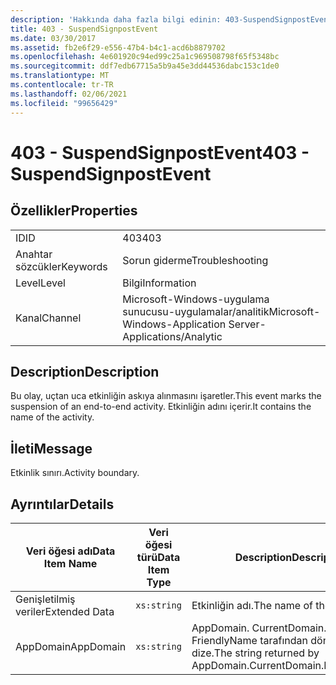 ```yaml
---
description: 'Hakkında daha fazla bilgi edinin: 403-SuspendSignpostEvent'
title: 403 - SuspendSignpostEvent
ms.date: 03/30/2017
ms.assetid: fb2e6f29-e556-47b4-b4c1-acd6b8879702
ms.openlocfilehash: 4e601920c94ed99c25a1c969508798f65f5348bc
ms.sourcegitcommit: ddf7edb67715a5b9a45e3dd44536dabc153c1de0
ms.translationtype: MT
ms.contentlocale: tr-TR
ms.lasthandoff: 02/06/2021
ms.locfileid: "99656429"
---
```

# <a name="403---suspendsignpostevent"></a><span data-ttu-id="c84b3-103">403 - SuspendSignpostEvent</span><span class="sxs-lookup"><span data-stu-id="c84b3-103">403 - SuspendSignpostEvent</span></span>

## <a name="properties"></a><span data-ttu-id="c84b3-104">Özellikler</span><span class="sxs-lookup"><span data-stu-id="c84b3-104">Properties</span></span>  
  
|||  
|-|-|  
|<span data-ttu-id="c84b3-105">ID</span><span class="sxs-lookup"><span data-stu-id="c84b3-105">ID</span></span>|<span data-ttu-id="c84b3-106">403</span><span class="sxs-lookup"><span data-stu-id="c84b3-106">403</span></span>|  
|<span data-ttu-id="c84b3-107">Anahtar sözcükler</span><span class="sxs-lookup"><span data-stu-id="c84b3-107">Keywords</span></span>|<span data-ttu-id="c84b3-108">Sorun giderme</span><span class="sxs-lookup"><span data-stu-id="c84b3-108">Troubleshooting</span></span>|  
|<span data-ttu-id="c84b3-109">Level</span><span class="sxs-lookup"><span data-stu-id="c84b3-109">Level</span></span>|<span data-ttu-id="c84b3-110">Bilgi</span><span class="sxs-lookup"><span data-stu-id="c84b3-110">Information</span></span>|  
|<span data-ttu-id="c84b3-111">Kanal</span><span class="sxs-lookup"><span data-stu-id="c84b3-111">Channel</span></span>|<span data-ttu-id="c84b3-112">Microsoft-Windows-uygulama sunucusu-uygulamalar/analitik</span><span class="sxs-lookup"><span data-stu-id="c84b3-112">Microsoft-Windows-Application Server-Applications/Analytic</span></span>|  
  
## <a name="description"></a><span data-ttu-id="c84b3-113">Description</span><span class="sxs-lookup"><span data-stu-id="c84b3-113">Description</span></span>  

 <span data-ttu-id="c84b3-114">Bu olay, uçtan uca etkinliğin askıya alınmasını işaretler.</span><span class="sxs-lookup"><span data-stu-id="c84b3-114">This event marks the suspension of an end-to-end activity.</span></span> <span data-ttu-id="c84b3-115">Etkinliğin adını içerir.</span><span class="sxs-lookup"><span data-stu-id="c84b3-115">It contains the name of the activity.</span></span>  
  
## <a name="message"></a><span data-ttu-id="c84b3-116">İleti</span><span class="sxs-lookup"><span data-stu-id="c84b3-116">Message</span></span>  

 <span data-ttu-id="c84b3-117">Etkinlik sınırı.</span><span class="sxs-lookup"><span data-stu-id="c84b3-117">Activity boundary.</span></span>  
  
## <a name="details"></a><span data-ttu-id="c84b3-118">Ayrıntılar</span><span class="sxs-lookup"><span data-stu-id="c84b3-118">Details</span></span>  
  
|<span data-ttu-id="c84b3-119">Veri öğesi adı</span><span class="sxs-lookup"><span data-stu-id="c84b3-119">Data Item Name</span></span>|<span data-ttu-id="c84b3-120">Veri öğesi türü</span><span class="sxs-lookup"><span data-stu-id="c84b3-120">Data Item Type</span></span>|<span data-ttu-id="c84b3-121">Description</span><span class="sxs-lookup"><span data-stu-id="c84b3-121">Description</span></span>|  
|--------------------|--------------------|-----------------|  
|<span data-ttu-id="c84b3-122">Genişletilmiş veriler</span><span class="sxs-lookup"><span data-stu-id="c84b3-122">Extended Data</span></span>|`xs:string`|<span data-ttu-id="c84b3-123">Etkinliğin adı.</span><span class="sxs-lookup"><span data-stu-id="c84b3-123">The name of the activity.</span></span>|  
|<span data-ttu-id="c84b3-124">AppDomain</span><span class="sxs-lookup"><span data-stu-id="c84b3-124">AppDomain</span></span>|`xs:string`|<span data-ttu-id="c84b3-125">AppDomain. CurrentDomain. FriendlyName tarafından döndürülen dize.</span><span class="sxs-lookup"><span data-stu-id="c84b3-125">The string returned by AppDomain.CurrentDomain.FriendlyName.</span></span>|
